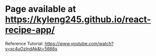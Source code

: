 # Page available at https://kyleng245.github.io/react-recipe-app/

Reference Tutorial: https://www.youtube.com/watch?v=xc4uOzlndAk&t=5666s
